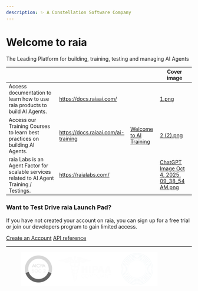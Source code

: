 ```yaml
---
description: ✨️ A Constellation Software Company
---
```


# Welcome to raia

The Leading Platform for building, training, testing and managing AI Agents

<table data-view="cards"><thead><tr><th></th><th data-type="content-ref"></th><th data-hidden data-card-target data-type="content-ref"></th><th data-hidden data-card-cover data-type="image">Cover image</th></tr></thead><tbody><tr><td>Access documentation to learn how to use raia products to build AI Agents.</td><td><a href="https://docs.raiaai.com/">https://docs.raiaai.com/</a></td><td></td><td><a href=".gitbook/assets/1.png">1.png</a></td></tr><tr><td>Access our Training Courses to learn best practices on building AI Agents.</td><td><a href="https://docs.raiaai.com/ai-training">https://docs.raiaai.com/ai-training</a></td><td><a href="https://app.gitbook.com/s/SfECtcNwrIDQm7NrCIeB/ai-training/welcome-to-ai-training">Welcome to AI Training</a></td><td><a href=".gitbook/assets/2 (2).png">2 (2).png</a></td></tr><tr><td>raia Labs is an Agent Factor for scalable services related to AI Agent Training / Testings.</td><td><a href="https://raialabs.com/">https://raialabs.com/</a></td><td></td><td><a href=".gitbook/assets/ChatGPT Image Oct 4, 2025, 09_38_54 AM.png">ChatGPT Image Oct 4, 2025, 09_38_54 AM.png</a></td></tr></tbody></table>

### Want to Test Drive raia Launch Pad?

If you have not created your account on raia, you can sign up for a free trial or join our developers program to gain limited access.&#x20;

<a href="https://raia2.com/" class="button primary" data-icon="rocket-launch">Create an Account</a> <a href="https://app.gitbook.com/o/6fIasulwAMiCXfnCAZn0/s/YnCphJOJo77GlU5wRPYS/" class="button secondary" data-icon="terminal">API reference</a>

***

<figure><img src=".gitbook/assets/logos.png" alt="" width="371"><figcaption></figcaption></figure>
